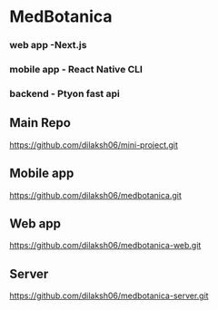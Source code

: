 # MedBotanica
### web app -Next.js
### mobile app - React Native CLI
### backend - Ptyon fast api


## Main Repo
https://github.com/dilaksh06/mini-project.git

## Mobile app
https://github.com/dilaksh06/medbotanica.git

## Web app
https://github.com/dilaksh06/medbotanica-web.git

## Server
https://github.com/dilaksh06/medbotanica-server.git
